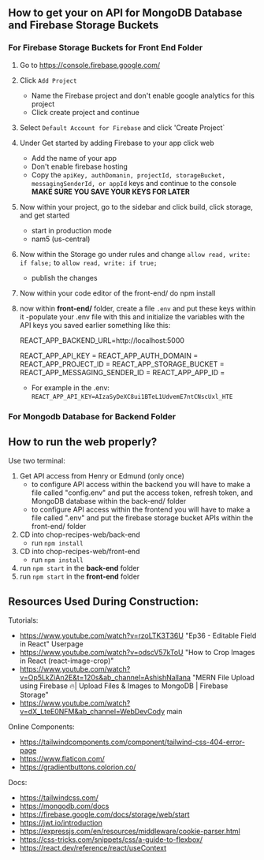 ## How to get your on API for MongoDB Database and Firebase Storage Buckets
### For Firebase Storage Buckets for Front End Folder
1. Go to https://console.firebase.google.com/
2. Click `Add Project`
   - Name the Firebase project and don't enable google analytics for this project
   - Click create project and continue
4. Select `Default Account for Firebase` and click 'Create Project`
5. Under Get started by adding Firebase to your app click web
   - Add the name of your app
   - Don't enable firebase hosting
   - Copy the `apiKey, authDomanin, projectId, storageBucket, messagingSenderId, or appId` keys and continue to the console
     **MAKE SURE YOU SAVE YOUR KEYS FOR LATER**
6. Now within your project, go to the sidebar and click build, click storage, and get started
   - start in production mode
   - nam5 (us-central)
7. Now within the Storage go under rules and change `allow read, write: if false;` to `allow read, write: if true;`
   - publish the changes
9. Now within your code editor of the front-end/ do npm install
10. now within **front-end/** folder, create a file `.env` and put these keys within it 
       -populate your .env file with this and initialize the variables with the API keys you saved earlier something like this:
   
       REACT_APP_BACKEND_URL=http://localhost:5000
    
       REACT_APP_API_KEY = 
       REACT_APP_AUTH_DOMAIN = 
       REACT_APP_PROJECT_ID = 
       REACT_APP_STORAGE_BUCKET = 
       REACT_APP_MESSAGING_SENDER_ID = 
       REACT_APP_APP_ID = 

      - For example in the .env: `REACT_APP_API_KEY=AIzaSyDeXC8ui1BTeL1UdvemE7ntCNscUxl_HTE`
      
### For Mongodb Database for Backend Folder


## How to run the web properly?
Use two terminal:

1. Get API access from Henry or Edmund (only once)
   - to configure API access within the backend you will have to make a file called "config.env" and put the access token, refresh token, and MongoDB database within the back-end/ folder
   - to configure API access within the frontend you will have to make a file called ".env" and put the firebase storage bucket APIs within the front-end/ folder
2. CD into chop-recipes-web/back-end
   - run `npm install`
3. CD into chop-recipes-web/front-end
   - run `npm install`
5. run `npm start` in the **back-end** folder
6. run `npm start` in the **front-end** folder

## Resources Used During Construction:

Tutorials:
- https://www.youtube.com/watch?v=rzoLTK3T36U "Ep36 - Editable Field in React"
Userpage
- https://www.youtube.com/watch?v=odscV57kToU "How to Crop Images in React (react-image-crop)"
- https://www.youtube.com/watch?v=Op5LkZiAn2E&t=120s&ab_channel=AshishNallana "MERN File Upload using Firebase 🔥| Upload Files & Images to MongoDB | Firebase Storage"
- https://www.youtube.com/watch?v=dX_LteE0NFM&ab_channel=WebDevCody
main

Online Components:
- https://tailwindcomponents.com/component/tailwind-css-404-error-page
- https://www.flaticon.com/
- https://gradientbuttons.colorion.co/


Docs:
- https://tailwindcss.com/
- https://mongodb.com/docs
- https://firebase.google.com/docs/storage/web/start
- https://jwt.io/introduction
- https://expressjs.com/en/resources/middleware/cookie-parser.html
- https://css-tricks.com/snippets/css/a-guide-to-flexbox/
- https://react.dev/reference/react/useContext
